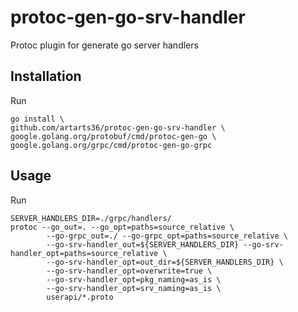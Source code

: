 # protoc-gen-go-srv-handler

Protoc plugin for generate go server handlers

## Installation

Run
```shell
go install \
github.com/artarts36/protoc-gen-go-srv-handler \
google.golang.org/protobuf/cmd/protoc-gen-go \
google.golang.org/grpc/cmd/protoc-gen-go-grpc
```

## Usage

Run 
```shell
SERVER_HANDLERS_DIR=./grpc/handlers/
protoc --go_out=. --go_opt=paths=source_relative \
        --go-grpc_out=./ --go-grpc_opt=paths=source_relative \
        --go-srv-handler_out=${SERVER_HANDLERS_DIR} --go-srv-handler_opt=paths=source_relative \
        --go-srv-handler_opt=out_dir=${SERVER_HANDLERS_DIR} \
        --go-srv-handler_opt=overwrite=true \
        --go-srv-handler_opt=pkg_naming=as_is \
        --go-srv-handler_opt=srv_naming=as_is \
        userapi/*.proto
```
